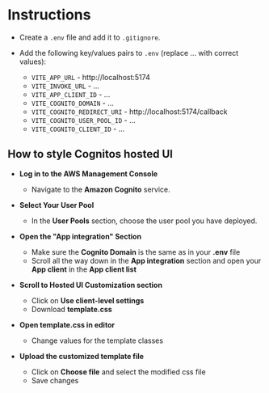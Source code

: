 # Instructions

- Create a `.env` file and add it to `.gitignore`.
- Add the following key/values pairs to `.env` (replace ... with correct values):

  - `VITE_APP_URL` - http://localhost:5174
  - `VITE_INVOKE_URL` - ...
  - `VITE_APP_CLIENT_ID` - ...
  - `VITE_COGNITO_DOMAIN` - ...
  - `VITE_COGNITO_REDIRECT_URI` - http://localhost:5174/callback
  - `VITE_COGNITO_USER_POOL_ID` - ...
  - `VITE_COGNITO_CLIENT_ID` - ...

## How to style Cognitos hosted UI

- **Log in to the AWS Management Console**

  - Navigate to the **Amazon Cognito** service.

- **Select Your User Pool**

  - In the **User Pools** section, choose the user pool you have deployed.

- **Open the "App integration" Section**

  - Make sure the **Cognito Domain** is the same as in your **.env** file
  - Scroll all the way down in the **App integration** section and open your **App client** in the **App client list**

- **Scroll to Hosted UI Customization section**

  - Click on **Use client-level settings**
  - Download **template.css**

- **Open template.css in editor**

  - Change values for the template classes

- **Upload the customized template file**
  - Click on **Choose file** and select the modified css file
  - Save changes
